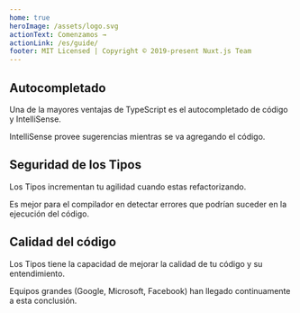 ```yaml
---
home: true
heroImage: /assets/logo.svg
actionText: Comenzamos →
actionLink: /es/guide/
footer: MIT Licensed | Copyright © 2019-present Nuxt.js Team
---
```


<div class="features">
  <div class="feature">
    <h2>Autocompletado</h2>
    <p>Una de la mayores ventajas de TypeScript es el autocompletado de código y IntelliSense.</p>
    <p>IntelliSense provee sugerencias mientras se va agregando el código.</p>
  </div>
  <div class="feature">
    <h2>Seguridad de los Tipos</h2>
    <p>Los Tipos incrementan tu agilidad cuando estas refactorizando.</p>
    <p>Es mejor para el compilador en detectar errores que podrían suceder en la ejecución del código.</p>
  </div>
  <div class="feature">
    <h2>Calidad del código</h2>
    <p>Los Tipos tiene la capacidad de mejorar la calidad de tu código y su entendimiento.</p> 
    <p>Equipos grandes (Google, Microsoft, Facebook) han llegado continuamente a esta conclusión.</p>
  </div>
</div>
